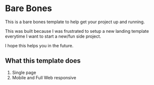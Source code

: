 <h1>Bare Bones</h1>

<p>This is a bare bones template to help get your project up and running.</p>

<p>This was built because I was frustrated to setup a new landing template
everytime I want to start a new/fun side project.</p>

<p>I hope this helps you in the future.</p>


<h2>What this template does</h2>
<ol>
  <li>Single page</li>
  <li>Mobile and Full Web responsive</li>
</ol>
